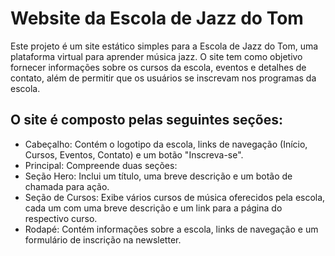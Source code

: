# Website da Escola de Jazz do Tom

Este projeto é um site estático simples para a Escola de Jazz do Tom, uma plataforma virtual para aprender música jazz. O site tem como objetivo fornecer informações sobre os cursos da escola, eventos e detalhes de contato, além de permitir que os usuários se inscrevam nos programas da escola.

## O site é composto pelas seguintes seções:

- Cabeçalho: Contém o logotipo da escola, links de navegação (Início, Cursos, Eventos, Contato) e um botão "Inscreva-se".
- Principal: Compreende duas seções:
- Seção Hero: Inclui um título, uma breve descrição e um botão de chamada para ação.
- Seção de Cursos: Exibe vários cursos de música oferecidos pela escola, cada um com uma breve descrição e um link para a página do respectivo curso.
- Rodapé: Contém informações sobre a escola, links de navegação e um formulário de inscrição na newsletter.

